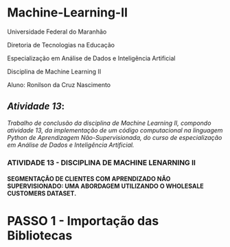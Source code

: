 # Machine-Learning-II

Universidade Federal do Maranhão

Diretoria de Tecnologias na Educação

Especialização em Análise de Dados e Inteligência Artificial

Disciplina de Machine Learning II

Aluno: Ronilson da Cruz Nascimento

## *Atividade 13*:

*Trabalho de conclusão da disciplina de Machine Learning II, compondo atividade 13, da implementação de um código computacional na linguagem Python de Aprendizagem Não-Supervisionada, do curso de especialização em Análise de Dados e Inteligência Artificial.*


### ATIVIDADE 13 - DISCIPLINA DE MACHINE LENARNING II
#### SEGMENTAÇÃO DE CLIENTES COM APRENDIZADO NÃO SUPERVISIONADO: UMA ABORDAGEM UTILIZANDO O WHOLESALE CUSTOMERS DATASET.

# PASSO 1 - Importação das Bibliotecas







